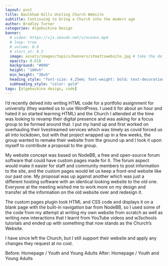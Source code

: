 ```yaml
---
layout: post
title: Baulkham Hills Uniting Church Website
subtitle: Continuing to bring a Church into the modern age
author: Bradley Turner
categories: Algebuckina Design
banner:
  # video: https://vjs.zencdn.net/v/oceans.mp4
  # loop: true
  # volume: 0.8
  # start_at: 8.5
  image: assets/images/topics/banners/stmattswebsite.jpg # take the default theme image and edit to feature the new St matts website https://jeffreytse.github.io/jekyll-theme-yat/
  opacity: 0.618
  background: "#000"
  height: "100vh"
  min_height: "38vh"
  heading_style: "font-size: 4.25em; font-weight: bold; text-decoration: underline"
  subheading_style: "color: gold"
tags: [algebuckina design, code]
---
```

I’d recently delved into writing HTML code for a portfolio assignment for university (they wanted us to use WordPress. I used it for about an hour and hated it so started learning HTML) and the Church I attended at the time was looking to revamp their digital presence and was asking for a focus group to be formed around that. I put my hand up and first worked on overhauling their livestreamed services which was timely as covid forced us all into lockdown, but with that project wrapped up in a few weeks, the group wanted to remake their website from the ground up and I took it upon myself to contribute a proposal to the group.

My website concept was based on NodeBB, a free and open-source forum software that could have custom pages made for it. The forum aspect would make it easier for staff and community members to post information to the site, and the custom pages would let us keep a front-end website like our past one. My proposal was up against another which was just a different hosting software with an identical looking website to the old one. Everyone at the meeting wished me to work more on my design and transfer all the information on the old website over and redesign it.

The custom pages plugin took HTML and CSS code and displays it on a blank page with the built-in navigation bar from NodeBB, so I used some of the code from my attempt at writing my own website from scratch as well as writing new interactions that I learnt from YouTube videos and w3schools tutorials and ended up with something that now stands as the Church’s Website.

I have since left the Church, but I still support their website and apply any changes they request at no cost.

Before: Homepage / Youth and Young Adults
After: Homepage / Youth and Young Adults